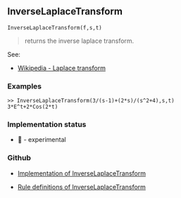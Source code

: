 ## InverseLaplaceTransform

```
InverseLaplaceTransform(f,s,t)
```

> returns the inverse laplace transform.
 
See:
* [Wikipedia - Laplace transform](https://en.wikipedia.org/wiki/Laplace_transform)

### Examples 
```  
>> InverseLaplaceTransform(3/(s-1)+(2*s)/(s^2+4),s,t)
3*E^t+2*Cos(2*t)
```






### Implementation status

* &#x1F9EA; - experimental

### Github

* [Implementation of InverseLaplaceTransform](https://github.com/axkr/symja_android_library/blob/master/symja_android_library/matheclipse-core/src/main/java/org/matheclipse/core/reflection/system/InverseLaplaceTransform.java#L48) 

* [Rule definitions of InverseLaplaceTransform](https://github.com/axkr/symja_android_library/blob/master/symja_android_library/rules/InverseLaplaceTransformRules.m) 
